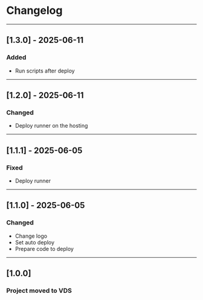 # Changelog

---

## [1.3.0] - 2025-06-11
### Added
* Run scripts after deploy

---

## [1.2.0] - 2025-06-11
### Changed
* Deploy runner on the hosting

---

## [1.1.1] - 2025-06-05
### Fixed
* Deploy runner

---

## [1.1.0] - 2025-06-05
### Changed
* Change logo
* Set auto deploy
* Prepare code to deploy

---

## [1.0.0]
### Project moved to VDS
